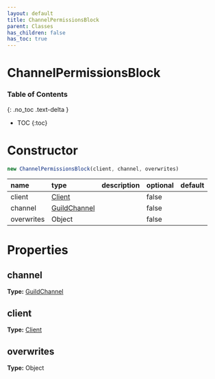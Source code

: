 ```yaml
---
layout: default
title: ChannelPermissionsBlock
parent: Classes
has_children: false
has_toc: true
---
```


# ChannelPermissionsBlock
### Table of Contents
{: .no_toc .text-delta }

- TOC
{:toc}
# Constructor
```js
new ChannelPermissionsBlock(client, channel, overwrites)
```

| name | type | description | optional | default |
|:-----|:-----|:------------|:---------|:--------|
| client | [Client](classes/Client) |  | false |  |
| channel | [GuildChannel](classes/GuildChannel) |  | false |  |
| overwrites | Object |  | false |  |

# Properties
## channel
**Type:** [GuildChannel](classes/GuildChannel)

## client
**Type:** [Client](classes/Client)

## overwrites
**Type:** Object

